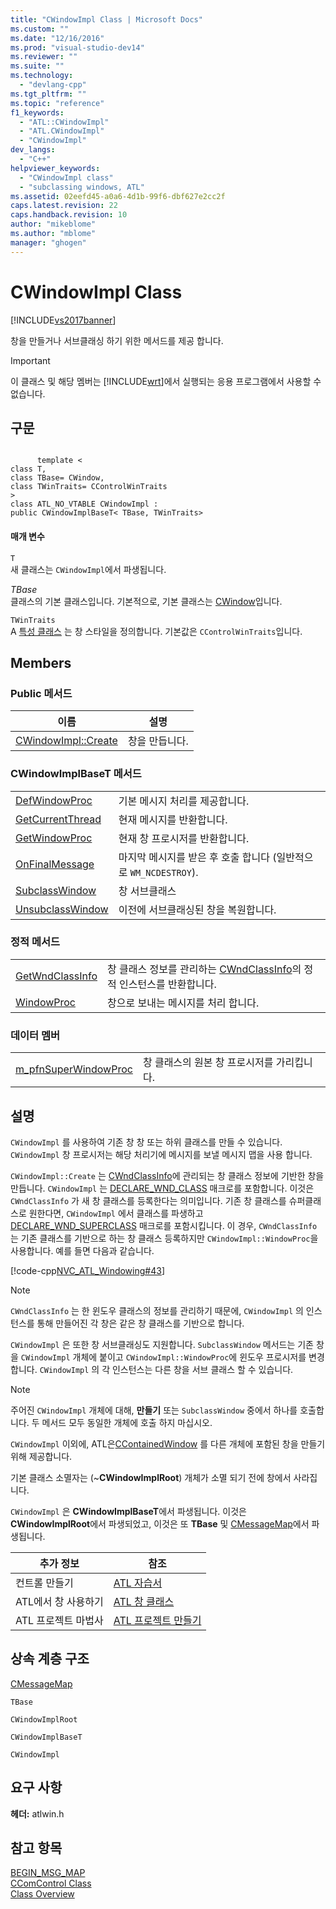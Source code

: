 ```yaml
---
title: "CWindowImpl Class | Microsoft Docs"
ms.custom: ""
ms.date: "12/16/2016"
ms.prod: "visual-studio-dev14"
ms.reviewer: ""
ms.suite: ""
ms.technology: 
  - "devlang-cpp"
ms.tgt_pltfrm: ""
ms.topic: "reference"
f1_keywords: 
  - "ATL::CWindowImpl"
  - "ATL.CWindowImpl"
  - "CWindowImpl"
dev_langs: 
  - "C++"
helpviewer_keywords: 
  - "CWindowImpl class"
  - "subclassing windows, ATL"
ms.assetid: 02eefd45-a0a6-4d1b-99f6-dbf627e2cc2f
caps.latest.revision: 22
caps.handback.revision: 10
author: "mikeblome"
ms.author: "mblome"
manager: "ghogen"
---
```

# CWindowImpl Class
[!INCLUDE[vs2017banner](../../assembler/inline/includes/vs2017banner.md)]

창을 만들거나 서브클래싱 하기 위한 메서드를 제공 합니다.  
  
> [!IMPORTANT]
>  이 클래스 및 해당 멤버는 [!INCLUDE[wrt](../../atl/reference/includes/wrt_md.md)]에서 실행되는 응용 프로그램에서 사용할 수 없습니다.  
  
## 구문  
  
```  
  
      template <  
class T,  
class TBase= CWindow,  
class TWinTraits= CControlWinTraits   
>  
class ATL_NO_VTABLE CWindowImpl :  
public CWindowImplBaseT< TBase, TWinTraits>  
```  
  
#### 매개 변수  
 `T`  
 새 클래스는 `CWindowImpl`에서 파생됩니다.  
  
 *TBase*  
 클래스의 기본 클래스입니다.  기본적으로, 기본 클래스는 [CWindow](../../atl/reference/cwindow-class.md)입니다.  
  
 `TWinTraits`  
 A [특성 클래스](../../atl/understanding-window-traits.md) 는 창 스타일을 정의합니다.  기본값은 `CControlWinTraits`입니다.  
  
## Members  
  
### Public 메서드  
  
|이름|설명|  
|--------|--------|  
|[CWindowImpl::Create](../Topic/CWindowImpl::Create.md)|창을 만듭니다.|  
  
### CWindowImplBaseT 메서드  
  
|||  
|-|-|  
|[DefWindowProc](../Topic/CWindowImpl::DefWindowProc.md)|기본 메시지 처리를 제공합니다.|  
|[GetCurrentThread](../Topic/CWindowImpl::GetCurrentMessage.md)|현재 메시지를 반환합니다.|  
|[GetWindowProc](../Topic/CWindowImpl::GetWindowProc.md)|현재 창 프로시저를 반환합니다.|  
|[OnFinalMessage](../Topic/CWindowImpl::OnFinalMessage.md)|마지막 메시지를 받은 후 호출 합니다 \(일반적으로 `WM_NCDESTROY`\).|  
|[SubclassWindow](../Topic/CWindowImpl::SubclassWindow.md)|창 서브클래스|  
|[UnsubclassWindow](../Topic/CWindowImpl::UnsubclassWindow.md)|이전에 서브클래싱된 창을 복원합니다.|  
  
### 정적 메서드  
  
|||  
|-|-|  
|[GetWndClassInfo](../Topic/CWindowImpl::GetWndClassInfo.md)|창 클래스 정보를 관리하는 [CWndClassInfo](../../atl/reference/cwndclassinfo-class.md)의 정적 인스턴스를 반환합니다.|  
|[WindowProc](../Topic/CWindowImpl::WindowProc.md)|창으로 보내는 메시지를 처리 합니다.|  
  
### 데이터 멤버  
  
|||  
|-|-|  
|[m\_pfnSuperWindowProc](../Topic/CWindowImpl::m_pfnSuperWindowProc.md)|창 클래스의 원본 창 프로시저를 가리킵니다.|  
  
## 설명  
 `CWindowImpl` 를 사용하여 기존 창 창 또는 하위 클래스를 만들 수 있습니다. `CWindowImpl` 창 프로시저는 해당 처리기에 메시지를 보낼 메시지 맵을 사용 합니다.  
  
 `CWindowImpl::Create` 는 [CWndClassInfo](../../atl/reference/cwndclassinfo-class.md)에 관리되는 창 클래스 정보에 기반한 창을 만듭니다.  `CWindowImpl` 는 [DECLARE\_WND\_CLASS](../Topic/DECLARE_WND_CLASS.md) 매크로를 포함합니다. 이것은 `CWndClassInfo` 가 새 창 클래스를 등록한다는 의미입니다.  기존 창 클래스를 슈퍼클래스로 원한다면,  `CWindowImpl`  에서 클래스를 파생하고 [DECLARE\_WND\_SUPERCLASS](../Topic/DECLARE_WND_SUPERCLASS.md) 매크로를 포함시킵니다.  이 경우, `CWndClassInfo` 는 기존 클래스를 기반으로 하는 창 클래스 등록하지만 `CWindowImpl::WindowProc`을 사용합니다.  예를 들면 다음과 같습니다.  
  
 [!code-cpp[NVC_ATL_Windowing#43](../../atl/codesnippet/CPP/cwindowimpl-class_1.h)]  
  
> [!NOTE]
>  `CWndClassInfo` 는 한 윈도우 클래스의 정보를 관리하기 때문에, `CWindowImpl` 의 인스턴스를 통해 만들어진 각 창은 같은 창 클래스를 기반으로 합니다.  
  
 `CWindowImpl` 은 또한 창 서브클래싱도 지원합니다.  `SubclassWindow` 메서드는 기존 창을 `CWindowImpl` 개체에 붙이고 `CWindowImpl::WindowProc`에 윈도우 프로시저를 변경합니다.  `CWindowImpl` 의 각 인스턴스는 다른 창을 서브 클래스 할 수 있습니다.  
  
> [!NOTE]
>  주어진 `CWindowImpl` 개체에 대해, **만들기** 또는 `SubclassWindow` 중에서 하나를 호출합니다.  두 메서드 모두 동일한 개체에 호출 하지 마십시오.  
  
 `CWindowImpl` 이외에, ATL은[CContainedWindow](../../atl/reference/ccontainedwindowt-class.md) 를 다른 개체에 포함된 창을 만들기 위해 제공합니다.  
  
 기본 클래스 소멸자는 \(~**CWindowImplRoot**\) 개체가 소멸 되기 전에 창에서 사라집니다.  
  
 `CWindowImpl` 은 **CWindowImplBaseT**에서 파생됩니다. 이것은 **CWindowImplRoot**에서 파생되었고, 이것은 또 **TBase** 및 [CMessageMap](../../atl/reference/cmessagemap-class.md)에서 파생됩니다.  
  
|추가 정보|참조|  
|-----------|--------|  
|컨트롤 만들기|[ATL 자습서](../../atl/active-template-library-atl-tutorial.md)|  
|ATL에서 창 사용하기|[ATL 창 클래스](../../atl/atl-window-classes.md)|  
|ATL 프로젝트 마법사|[ATL 프로젝트 만들기](../../atl/reference/creating-an-atl-project.md)|  
  
## 상속 계층 구조  
 [CMessageMap](../../atl/reference/cmessagemap-class.md)  
  
 `TBase`  
  
 `CWindowImplRoot`  
  
 `CWindowImplBaseT`  
  
 `CWindowImpl`  
  
## 요구 사항  
 **헤더:**  atlwin.h  
  
## 참고 항목  
 [BEGIN\_MSG\_MAP](../Topic/BEGIN_MSG_MAP.md)   
 [CComControl Class](../../atl/reference/ccomcontrol-class.md)   
 [Class Overview](../../atl/atl-class-overview.md)